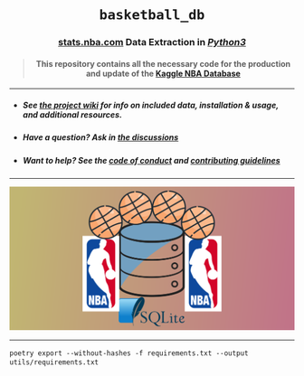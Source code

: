 <div align='center'>
    <h1><code>basketball_db</code></h1>
    <h3><a href="stats.nba.com">stats.nba.com</a> Data Extraction in <i><u>Python3</u></i></h3>
    <h4><blockquote>This repository contains all the necessary code for the production and update of the <a href="https://www.kaggle.com/datasets/wyattowalsh/basketball">Kaggle NBA Database</a></blockquote></h4>
</div>

---

- ##### See [the project wiki](https://github.com/wyattowalsh/basketball-db/wiki) for info on included data, installation & usage, and additional resources.
- ##### Have a question? Ask in [the discussions](https://github.com/wyattowalsh/basketball-db/discussions)
- ##### Want to help? See the [code of conduct](https://github.com/wyattowalsh/basketball-db/blob/main/CODE_OF_CONDUCT.md) and [contributing guidelines](https://github.com/wyattowalsh/basketball-db/blob/main/CONTRIBUTING.md)

---

<div align='center'>
    <img src="./utils/img/logo-wide-bg.svg"/>
</div>

---

```console
poetry export --without-hashes -f requirements.txt --output utils/requirements.txt
```

